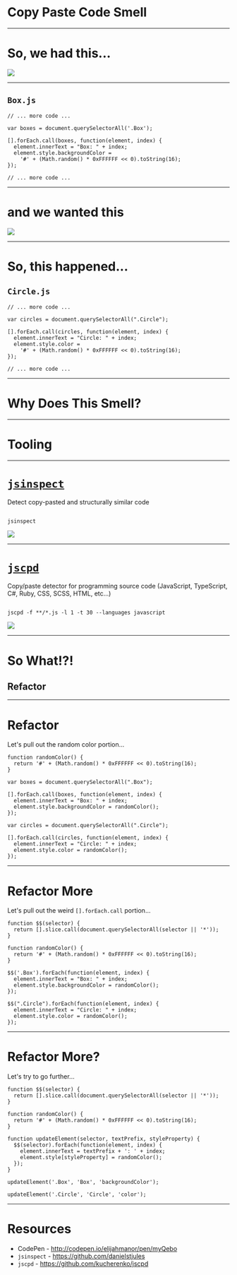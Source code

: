 # Copy Paste Code Smell
<!-- .slide: data-state="statusLint statusLint--easy statusRule statusRule--fresh statusSkill statusSkill--junior" -->

------

# So, we had this...
<!-- .slide: data-title="Copy Paste Code" -->

![](./img/copy-paste-code-box-crop.png) <!-- .element style="height: 550px;" -->

------

## `Box.js`
<!-- .slide: data-title="Copy Paste Code" data-state="statusLint statusLint--easy statusRule statusRule--fresh statusSkill statusSkill--junior" -->

```
// ... more code ...

var boxes = document.querySelectorAll('.Box');

[].forEach.call(boxes, function(element, index) {
  element.innerText = "Box: " + index;
  element.style.backgroundColor =
    '#' + (Math.random() * 0xFFFFFF << 0).toString(16);
});

// ... more code ...
```

------
<!-- .slide: data-title="Copy Paste Code" data-state="statusLint statusLint--easy statusRule statusRule--fresh statusSkill statusSkill--junior" -->

# and we wanted this

![](./img/copy-paste-code-circle-crop.png) <!-- .element style="height: 550px;" -->

------

# So, this happened...
<!-- .slide: data-title="Copy Paste Code" data-state="statusLint statusLint--easy statusRule statusRule--fresh statusSkill statusSkill--junior" -->

## `Circle.js`

```
// ... more code ...

var circles = document.querySelectorAll(".Circle");

[].forEach.call(circles, function(element, index) {
  element.innerText = "Circle: " + index;
  element.style.color =
    '#' + (Math.random() * 0xFFFFFF << 0).toString(16);
});

// ... more code ...
```

------

# Why Does This Smell?
<!-- .slide: data-title="Copy Paste Code" data-state="statusLint statusLint--easy statusRule statusRule--fresh statusSkill statusSkill--junior" -->

------

# Tooling
<!-- .slide: data-title="Copy Paste Code" data-state="statusLint statusLint--easy statusRule statusRule--fresh statusSkill statusSkill--junior" -->

------

# [`jsinspect`](https://github.com/danielstjules/jsinspect)
<!-- .slide: data-title="Copy Paste Code" data-state="statusLint statusLint--easy statusRule statusRule--fresh statusSkill statusSkill--junior" -->

Detect copy-pasted and structurally similar code

<pre><code data-trim data-lang="shell">
jsinspect
</code></pre>

![](./img/jsinspect.png)

------

# [`jscpd`](https://github.com/kucherenko/jscpd)
<!-- .slide: data-title="Copy Paste Code" data-state="statusLint statusLint--easy statusRule statusRule--fresh statusSkill statusSkill--junior" -->

Copy/paste detector for programming source code (JavaScript, TypeScript, C#, Ruby, CSS, SCSS, HTML, etc...)

<pre><code data-trim data-lang="shell">
jscpd -f **/*.js -l 1 -t 30 --languages javascript
</code></pre>

![](./img/jscpd.png) <!-- .element style="height: 350px;" -->

------

# So What!?!
<!-- .slide: data-title="Copy Paste Code" data-state="statusLint statusLint--easy statusRule statusRule--fresh statusSkill statusSkill--junior" -->

## Refactor <!-- .element class="fragment" -->

------

# Refactor
<!-- .slide: data-title="Copy Paste Code" data-state="statusLint statusLint--easy statusRule statusRule--fresh statusSkill statusSkill--junior" -->

Let's pull out the random color portion...

```
function randomColor() {
  return '#' + (Math.random() * 0xFFFFFF << 0).toString(16);
}

var boxes = document.querySelectorAll(".Box");

[].forEach.call(boxes, function(element, index) {
  element.innerText = "Box: " + index;
  element.style.backgroundColor = randomColor();
});

var circles = document.querySelectorAll(".Circle");

[].forEach.call(circles, function(element, index) {
  element.innerText = "Circle: " + index;
  element.style.color = randomColor();
});
```

------

# Refactor More
<!-- .slide: data-title="Copy Paste Code" data-state="statusLint statusLint--easy statusRule statusRule--fresh statusSkill statusSkill--junior" -->

Let's pull out the weird `[].forEach.call` portion...

```
function $$(selector) {
  return [].slice.call(document.querySelectorAll(selector || '*'));
}

function randomColor() {
  return '#' + (Math.random() * 0xFFFFFF << 0).toString(16);
}

$$('.Box').forEach(function(element, index) {
  element.innerText = "Box: " + index;
  element.style.backgroundColor = randomColor();
});

$$(".Circle").forEach(function(element, index) {
  element.innerText = "Circle: " + index;
  element.style.color = randomColor();
});
```

------

# Refactor More?
<!-- .slide: data-title="Copy Paste Code" data-state="statusLint statusLint--easy statusRule statusRule--fresh statusSkill statusSkill--junior" -->

Let's try to go further...

```
function $$(selector) {
  return [].slice.call(document.querySelectorAll(selector || '*'));
}

function randomColor() {
  return '#' + (Math.random() * 0xFFFFFF << 0).toString(16);
}

function updateElement(selector, textPrefix, styleProperty) {
  $$(selector).forEach(function(element, index) {
    element.innerText = textPrefix + ': ' + index;
    element.style[styleProperty] = randomColor();
  });
}

updateElement('.Box', 'Box', 'backgroundColor');

updateElement('.Circle', 'Circle', 'color');
```

------

# Resources
<!-- .slide: data-title="Copy Paste Code" data-state="statusLint statusLint--easy statusRule statusRule--fresh statusSkill statusSkill--junior" -->

* CodePen - http://codepen.io/elijahmanor/pen/myQebo
* `jsinspect` - https://github.com/danielstjules
* `jscpd` - https://github.com/kucherenko/jscpd
